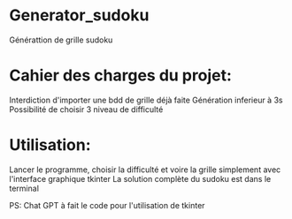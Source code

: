 # Generator_sudoku
Générattion de grille sudoku

# Cahier des charges du projet:
Interdiction d'importer une bdd de grille déjà faite
Génération inferieur à 3s
Possibilité de choisir 3 niveau de difficulté

# Utilisation:
Lancer le programme, choisir la difficulté et voire la grille simplement avec l'interface graphique tkinter
La solution complète du sudoku est dans le terminal 

PS: Chat GPT à fait le code pour l'utilisation de tkinter
